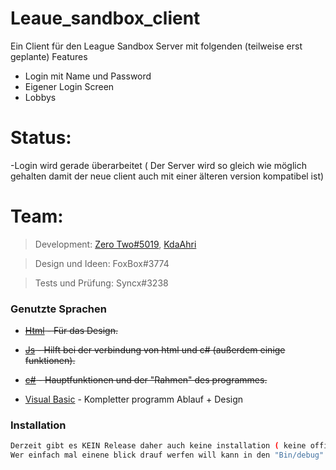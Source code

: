 
# Leaue_sandbox_client

Ein Client für den League Sandbox Server mit folgenden (teilweise erst geplante) Features
  - Login mit Name und Password
  - Eigener Login Screen
  - Lobbys

# Status:
  -Login wird gerade überarbeitet ( Der Server wird so gleich wie möglich gehalten damit der neue client auch mit einer älteren version kompatibel ist)
  


# Team:
> Development:
> [Zero Two#5019](https://discord.gg/yxh7wpR),
> [KdaAhri](https://twitter.com/kdaahri)

> Design und Ideen:
> FoxBox#3774

> Tests und Prüfung:
> Syncx#3238

### Genutzte Sprachen

* ~~[Html](https://de.wikipedia.org/wiki/Hypertext_Markup_Language) - Für das Design.~~
* ~~[Js](https://de.wikipedia.org/wiki/JavaScript) - Hilft bei der verbindung von html und c# (außerdem einige funktionen).~~
* ~~[c#](https://de.wikipedia.org/wiki/C-Sharp) - Hauptfunktionen und der "Rahmen" des programmes.~~

* [Visual Basic](https://de.wikipedia.org/wiki/Visual_Basic) - Kompletter programm Ablauf + Design
### Installation

```sh
Derzeit gibt es KEIN Release daher auch keine installation ( keine offizielle)
Wer einfach mal einene blick drauf werfen will kann in den "Bin/debug" ordner gehen dort liegt eine exe :)
```

